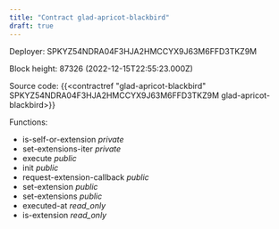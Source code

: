 ```yaml
---
title: "Contract glad-apricot-blackbird"
draft: true
---
```

Deployer: SPKYZ54NDRA04F3HJA2HMCCYX9J63M6FFD3TKZ9M


 



Block height: 87326 (2022-12-15T22:55:23.000Z)

Source code: {{<contractref "glad-apricot-blackbird" SPKYZ54NDRA04F3HJA2HMCCYX9J63M6FFD3TKZ9M glad-apricot-blackbird>}}

Functions:

* is-self-or-extension _private_
* set-extensions-iter _private_
* execute _public_
* init _public_
* request-extension-callback _public_
* set-extension _public_
* set-extensions _public_
* executed-at _read_only_
* is-extension _read_only_
